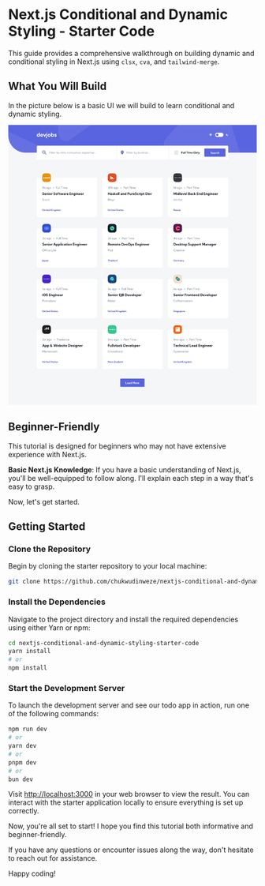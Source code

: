 # Next.js Conditional and Dynamic Styling - Starter Code

This guide provides a comprehensive walkthrough on building dynamic and conditional styling in Next.js using `clsx`, `cva`, and `tailwind-merge`.

## What You Will Build

In the picture below is a basic UI we will build to learn conditional and dynamic styling.

![basic ui](/public/basicUi.jpg)

## Beginner-Friendly

This tutorial is designed for beginners who may not have extensive experience with Next.js.

**Basic Next.js Knowledge**: If you have a basic understanding of Next.js, you'll be well-equipped to follow along. I'll explain each step in a way that's easy to grasp.

Now, let's get started.

## Getting Started

### Clone the Repository

Begin by cloning the starter repository to your local machine:

```bash
git clone https://github.com/chukwudinweze/nextjs-conditional-and-dynamic-styling-starter-code.git
```

### Install the Dependencies

Navigate to the project directory and install the required dependencies using either Yarn or npm:

```bash
cd nextjs-conditional-and-dynamic-styling-starter-code
yarn install
# or
npm install
```

### Start the Development Server

To launch the development server and see our todo app in action, run one of the following commands:

```bash
npm run dev
# or
yarn dev
# or
pnpm dev
# or
bun dev
```

Visit [http://localhost:3000](http://localhost:3000) in your web browser to view the result. You can interact with the starter application locally to ensure everything is set up correctly.

Now, you're all set to start! I hope you find this tutorial both informative and beginner-friendly.

If you have any questions or encounter issues along the way, don't hesitate to reach out for assistance.

Happy coding!
